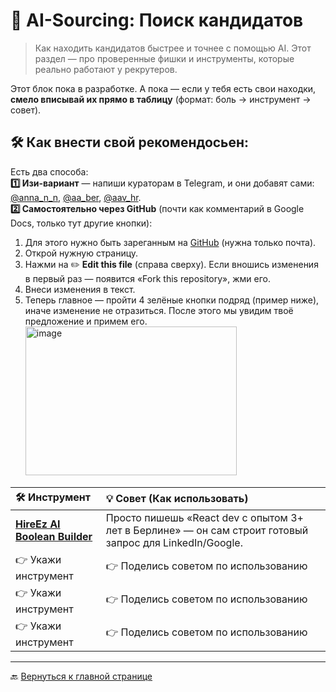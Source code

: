 # 🚀 AI-Sourcing: Поиск кандидатов

> Как находить кандидатов быстрее и точнее с помощью AI. Этот раздел — про проверенные фишки и инструменты, которые реально работают у рекрутеров.

Этот блок пока в разработке.
А пока — если у тебя есть свои находки, **смело вписывай их прямо в таблицу** (формат: боль → инструмент → совет).  

## 🛠 Как внести свой рекомендосьен:  
Есть два способа:     
**1️⃣ Изи-вариант** — напиши кураторам в Telegram, и они добавят сами: [@anna_n_n](https://t.me/anna_n_n), [@aa_ber](https://t.me/aa_ber), [@aav_hr](https://t.me/aav_hr).   
**2️⃣ Самостоятельно через GitHub** (почти как комментарий в Google Docs, только тут другие кнопки):  
  1. Для этого нужно быть зареганным на [GitHub](https://github.com) (нужна только почта).  
  2. Открой нужную страницу.  
  3. Нажми на ✏️ **Edit this file** (справа сверху). Если вношись изменения в первый раз — появится «Fork this repository», жми его.  
  4. Внеси изменения в текст.  
  5. Теперь главное — пройти 4 зелёные кнопки подряд (пример ниже), иначе изменение не отразиться. После этого мы увидим твоё предложение и примем его.  
    <img width="338" height="238" alt="image" src="https://github.com/user-attachments/assets/157a3076-e0aa-4d04-a888-7dc4f469d6d9" />


| 🛠 Инструмент | 💡 Совет (Как использовать) |
| :--- | :--- |
| **[HireEz AI Boolean Builder](https://hireez.com/product/boolean-builder)** | Просто пишешь «React dev с опытом 3+ лет в Берлине» — он сам строит готовый запрос для LinkedIn/Google. |
| 👉 Укажи инструмент | 👉 Поделись советом по использованию |
| 👉 Укажи инструмент | 👉 Поделись советом по использованию |
| 👉 Укажи инструмент | 👉 Поделись советом по использованию |

---

🔙 [Вернуться к главной странице](https://github.com/Hunters-of-the-World-WIKI) 
